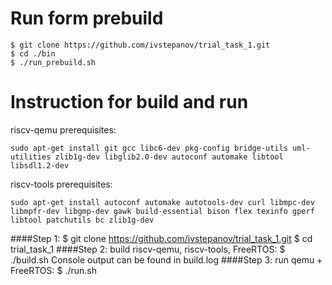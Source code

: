 # Run form prebuild
    $ git clone https://github.com/ivstepanov/trial_task_1.git
    $ cd ./bin
    $ ./run_prebuild.sh

# Instruction for build and run
riscv-qemu prerequisites:

    sudo apt-get install git gcc libc6-dev pkg-config bridge-utils uml-utilities zlib1g-dev libglib2.0-dev autoconf automake libtool libsdl1.2-dev
riscv-tools prerequisites:

    sudo apt-get install autoconf automake autotools-dev curl libmpc-dev libmpfr-dev libgmp-dev gawk build-essential bison flex texinfo gperf libtool patchutils bc zlib1g-dev

####Step 1:
    $ git clone https://github.com/ivstepanov/trial_task_1.git
    $ cd trial_task_1
####Step 2: build riscv-qemu, riscv-tools, FreeRTOS:
    $ ./build.sh
Console output can be found in build.log
####Step 3: run qemu + FreeRTOS:
    $ ./run.sh

